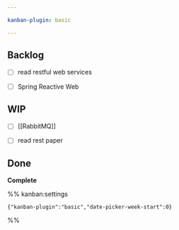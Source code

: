 ```yaml
---

kanban-plugin: basic

---
```


## Backlog

- [ ] read restful web services
- [ ] Spring Reactive Web


## WIP

- [ ] [[RabbitMQ]]
- [ ] read rest paper


## Done

**Complete**




%% kanban:settings
```
{"kanban-plugin":"basic","date-picker-week-start":0}
```
%%